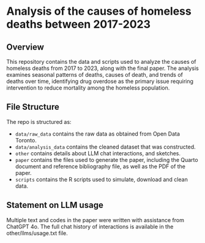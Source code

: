 # Analysis of the causes of homeless deaths between 2017-2023 
## Overview

This repository contains the data and scripts used to analyze the causes of homeless deaths from 2017 to 2023, along with the final paper. The analysis examines seasonal patterns of deaths, causes of death, and trends of deaths over time, identifying drug overdose as the primary issue requiring intervention to reduce mortality among the homeless population.

## File Structure

The repo is structured as:

-   `data/raw_data` contains the raw data as obtained from Open Data Toronto.
-   `data/analysis_data` contains the cleaned dataset that was constructed.
-   `other` contains details about LLM chat interactions, and sketches.
-   `paper` contains the files used to generate the paper, including the Quarto document and reference bibliography file, as well as the PDF of the paper. 
-   `scripts` contains the R scripts used to simulate, download and clean data.


## Statement on LLM usage

Multiple text and codes in the paper were written with assistance from ChatGPT 4o. The full chat history of interactions is available in the other/llms/usage.txt file.
